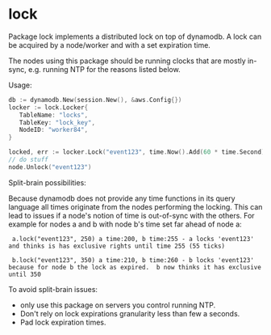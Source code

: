 # lock
Package lock implements a distributed lock on top of dynamodb.
A lock can be acquired by a node/worker and with a set expiration time.

The nodes using this package should be running clocks that are mostly in-sync, e.g. running NTP for the reasons listed below.

Usage:
```go
db := dynamodb.New(session.New(), &aws.Config{})
locker := lock.Locker{
   TableName: "locks",
   TableKey: "lock_key",
   NodeID: "worker84",
}

locked, err := locker.Lock("event123", time.Now().Add(60 * time.Second))
// do stuff
node.Unlock("event123")
```

Split-brain possibilities:

Because dynamodb does not provide any time functions in its query language all times
originate from the nodes performing the locking. This can lead to issues if a node's notion
of time is out-of-sync with the others. For example for nodes a and b with node b's time set far ahead
of node a:

```
 a.lock("event123", 250) a time:200, b time:255 - a locks 'event123' and thinks is has exclusive rights until time 255 (55 ticks)

 b.lock("event123", 350) a time:210, b time:260 - b locks 'event123' because for node b the lock as expired.  b now thinks it has exclusive until 350
```

To avoid split-brain issues:
 * only use this package on servers you control running NTP.
 * Don't rely on lock expirations granularity less than few a seconds.
 * Pad lock expiration times.
